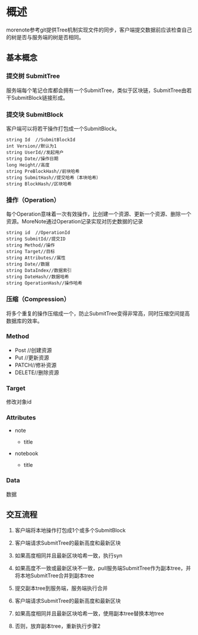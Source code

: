# 概述

morenote参考git提供Tree机制实现文件的同步，客户端提交数据前应该检查自己的树是否与服务端的树是否相同。

## 基本概念

### 提交树 SubmitTree

服务端每个笔记仓库都会拥有一个SubmitTree，类似于区块链，SubmitTree由若干SubmitBlock链接形成。

### 提交块 SubmitBlock

客户端可以将若干操作打包成一个SubmitBlock。

```
string Id  //SubmitBlockId
int Version//默认为1
string UserId//发起用户
string Date//操作日期
long Height//高度
string PreBlockHash//前块哈希
string SubmitHash//提交哈希（本块哈希）
string BlockHash//区块哈希
```

### 操作（Operation）

 每个Operation意味着一次有效操作，比创建一个资源、更新一个资源、删除一个资源。MoreNote通过Operation记录实现对历史数据的记录

```
string id  //OperationId
string SubmitId//提交ID
string Method//操作
string Target//目标
string Attributes//属性
string Date//数据
string DataIndex//数据索引
string DateHash//数据哈希
string OperationHash//操作哈希
```

### 压缩（Compression）

将多个重复的操作压缩成一个，防止SubmitTree变得非常高，同时压缩空间提高数据库的效率。

### Method

- Post //创建资源
- Put //更新资源
- PATCH//修补资源
- DELETE//删除资源

### Target

修改对象id

### Attributes

- note
  
  - title

- notebook
  
  - title

### Data

数据  

## 交互流程

1. 客户端将本地操作打包成1个或多个SubmitBlock

2. 客户端请求SubmitTree的最新高度和最新区块

3. 如果高度相同并且最新区块哈希一致，执行syn

4. 如果高度不一致或最新区块不一致，pull服务端SubmitTree作为副本tree，并将本地SubmitTree合并到副本tree

5. 提交副本tree到服务端，服务端执行合并

6. 客户端请求SubmitTree的最新高度和最新区块

7. 如果高度相同并且最新区块哈希一致，使用副本tree替换本地tree

8. 否则，放弃副本tree，重新执行步骤2
